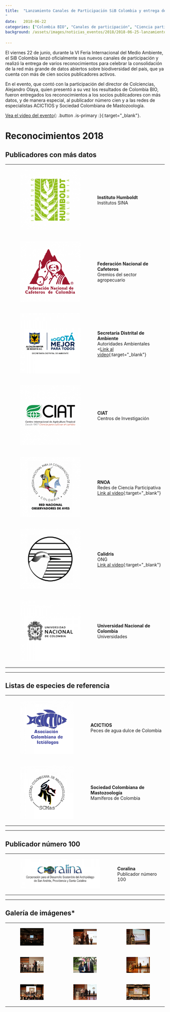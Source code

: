 ```yaml
---
title:  "Lanzamiento Canales de Participación SiB Colombia y entrega de reconocimientos 2018
"
date:   2018-06-22
categories: ["Colombia BIO", "Canales de participación", "Ciencia participativa", "2018", "Registros biológicos", "FIMA 2018"]
background: /assets/images/noticias_eventos/2018/2018-06-25-lanzamiento-canales-participacion.jpg

---
```



El viernes 22 de junio, durante la VI Feria Internacional del Medio Ambiente, el SiB Colombia lanzó oficialmente sus nuevos canales de participación y realizó la entrega de varios reconocimientos para celebrar la consolidación de la red más grande de datos abiertos sobre biodiversidad del país, que ya cuenta con más de cien socios publicadores activos.  

En el evento, que contó con la participación del director de Colciencias, Alejandro Olaya, quien presentó a su vez los resultados de Colombia BIO, fueron entregados los reconocimientos a los socios publicadores con más datos, y de manera especial, al publicador número cien y a las redes de especialistas ACICTIOS y Sociedad Colombiana de Mastozoología.   

[Vea el video del evento](https://www.facebook.com/watch/?v=1725704447523586){: .button .is-primary :}{:target="_blank"}. 


# Reconocimientos 2018

## Publicadores con más datos


| | |
|---|---|
| <figure class="image is-480x480"><img src="/assets/images/noticias_eventos/2018/2018-06-25-lanzamiento-canales-participacion-logos01.png"></figure>| **Instituto Humboldt**<br>Institutos SINA |
| <figure class="image is-480x480"><img src="/assets/images/noticias_eventos/2018/2018-06-25-lanzamiento-canales-participacion-logos02.png"></figure> | **Federación Nacional de Cafeteros**<br>Gremios del sector agropecuario |
| <figure class="image is-480x480"><img src="/assets/images/noticias_eventos/2018/2018-06-25-lanzamiento-canales-participacion-logos03.png"></figure> | **Secretaría Distrital de Ambiente**<br>Autoridades Ambientales<br><[Link al video](https://www.youtube.com/watch?v=NjsnngDJzcE&t=16s){:target="_blank"} |
| <figure class="image is-480x480"><img src="/assets/images/noticias_eventos/2018/2018-06-25-lanzamiento-canales-participacion-logos04.png"></figure> | **CIAT**<br>Centros de Investigación |
| <figure class="image is-480x480"><img src="/assets/images/noticias_eventos/2018/2018-06-25-lanzamiento-canales-participacion-logos05.png"></figure> | **RNOA**<br>Redes de Ciencia Participativa<br>[Link al video](https://www.youtube.com/watch?v=Mnp7f0ax9OI){:target="_blank"}|
| <figure class="image is-480x480"><img src="/assets/images/noticias_eventos/2018/2018-06-25-lanzamiento-canales-participacion-logos06.png"></figure> | **Calidris**<br>ONG<br>[Link al video](https://www.youtube.com/watch?v=Sk8rapfkO0I){:target="_blank"} |
| <figure class="image is-480x480"><img src="/assets/images/noticias_eventos/2018/2018-06-25-lanzamiento-canales-participacion-logos07.png"></figure> | **Universidad Nacional de Colombia**<br>Universidades |

---

## Listas de especies de referencia

| | |
|------------|------------|
| <figure class="image is-480x480"><img src="/assets/images/noticias_eventos/2018/2018-06-25-lanzamiento-canales-participacion-logos11.png"></figure> | **ACICTIOS** <br> Peces de agua dulce de Colombia |
| <figure class="image is-480x480"><img src="/assets/images/noticias_eventos/2018/2018-06-25-lanzamiento-canales-participacion-logos12.png"></figure> | **Sociedad Colombiana de Mastozoología** <br> Mamíferos de Colombia |

---

## Publicador número 100
 
| | |
|------------|------------|
| <figure class="image is-480x480"><img src="/assets/images/noticias_eventos/2018/2018-06-25-lanzamiento-canales-participacion-logos13.png"></figure> | **Coralina** <br>Publicador número 100 |


---

## Galería de imágenes*

| | |  |
|-------------|-------------|-----|
|<figure class="image is-480x480"><img src="/assets/images/noticias_eventos/2018/2018-06-25-lanzamiento-canales-participacion1.jpg"></figure>|<figure class="image is-480x480"><img src="/assets/images/noticias_eventos/2018/2018-06-25-lanzamiento-canales-participacion2.jpg"></figure>|<figure class="image is-480x480"><img src="/assets/images/noticias_eventos/2018/2018-06-25-lanzamiento-canales-participacion3.jpg"></figure>|
|<figure class="image is-480x480"><img src="/assets/images/noticias_eventos/2018/2018-06-25-lanzamiento-canales-participacion4.jpg"></figure>|<figure class="image is-480x480"><img src="/assets/images/noticias_eventos/2018/2018-06-25-lanzamiento-canales-participacion5.jpg"></figure>|<figure class="image is-480x480"><img src="/assets/images/noticias_eventos/2018/2018-06-25-lanzamiento-canales-participacion6.jpg"></figure>|
|<figure class="image is-480x480"><img src="/assets/images/noticias_eventos/2018/2018-06-25-lanzamiento-canales-participacion7.jpg"></figure>|<figure class="image is-480x480"><img src="/assets/images/noticias_eventos/2018/2018-06-25-lanzamiento-canales-participacion8.jpg"></figure>|<figure class="image is-480x480"><img src="/assets/images/noticias_eventos/2018/2018-06-25-lanzamiento-canales-participacion9.jpg"></figure>|
